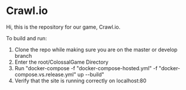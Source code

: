 # Crawl.io
Hi, this is the repository for our game, Crawl.io. 

To build and run:
1. Clone the repo while making sure you are on the master or develop branch
2. Enter the root/ColossalGame Directory
2. Run "docker-compose -f "docker-compose-hosted.yml" -f "docker-compose.vs.release.yml" up --build"
3. Verify that the site is running correctly on localhost:80
